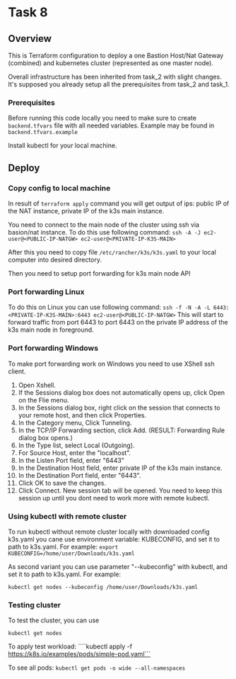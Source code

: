 # Task 8

## Overview

This is Terraform configuration to deploy a one Bastion Host/Nat Gateway (combined) and kubernetes cluster (represented as one master node).

Overall infrastructure has been inherited from task_2 with slight changes. It's supposed you already setup all the prerequisites from task_2 and task_1.

### Prerequisites

Before running this code locally you need to make sure to create ```backend.tfvars``` file with all needed variables. Example may be found in ```backend.tfvars.example```

Install kubectl for your local machine.

## Deploy

### Copy config to local machine

In result of ```terraform apply``` command you will get output of ips: public IP of the NAT instance, private IP of the k3s main instance.

You need to connect to the main node of the cluster using ssh via basion/nat instance. To do this use following command:
```ssh -A -J ec2-user@<PUBLIC-IP-NATGW> ec2-user@<PRIVATE-IP-K3S-MAIN>```

After this you need to copy file ```/etc/rancher/k3s/k3s.yaml``` to your local computer into desired directory.

Then you need to setup port forwarding for k3s main node API

### Port forwarding Linux

To do this on Linux you can use following command:
```ssh -f -N -A -L 6443:<PRIVATE-IP-K3S-MAIN>:6443 ec2-user@<PUBLIC-IP-NATGW>```
This will start to forward traffic from port 6443 to port 6443 on the private IP address of the k3s main node in foreground.

### Port forwarding Windows

To make port forwarding work on Windows you need to use XShell ssh client.

1. Open Xshell.
2. If the Sessions dialog box does not automatically opens up, click Open on the Flie menu.
3. In the Sessions dialog box, right click on the session that connects to your remote host, and then click Properties.
4. In the Category menu, Click Tunneling. 
5. In the TCP/IP Forwarding section, click Add. (RESULT: Forwarding Rule dialog box opens.)
6. In the Type list, select Local (Outgoing).
7. For Source Host, enter the "localhost".
8. In the Listen Port field, enter "6443"
9. In the Destination Host field, enter private IP of the k3s main instance.
10. In the Destination Port field, enter "6443".
11. Click OK to save the changes.
12. Click Connect. New session tab will be opened. You need to keep this session up until you dont need to work more with remote kubectl.

### Using kubectl with remote cluster

To run kubectl without remote cluster locally with downloaded config k3s.yaml you cane use environment variable: KUBECONFIG, and set it to path to k3s.yaml. For example: 
```export KUBECONFIG=/home/user/Downloads/k3s.yaml```

As second variant you can use parameter "--kubeconfig" with kubectl, and set it to path to k3s.yaml. For example:

```kubectl get nodes --kubeconfig /home/user/Downloads/k3s.yaml```

### Testing cluster

To test the cluster, you can use

```kubectl get nodes```

To apply test workload:
````kubectl apply -f https://k8s.io/examples/pods/simple-pod.yaml```

To see all pods:
```kubectl get pods -o wide --all-namespaces```